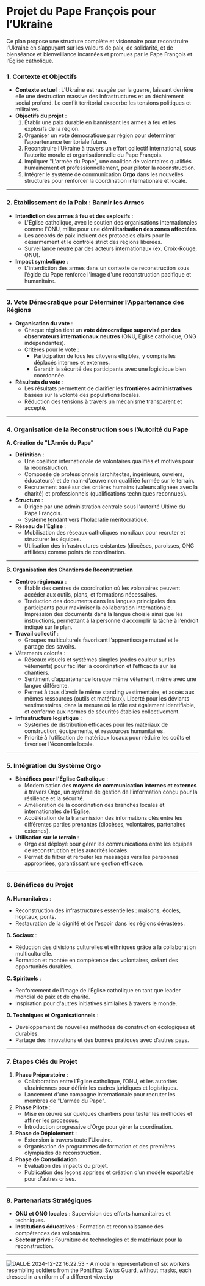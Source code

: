 # Projet du Pape François pour l’Ukraine

Ce plan propose une structure complète et visionnaire pour reconstruire l’Ukraine en s’appuyant sur les valeurs de paix, de solidarité, et de bienséance et bienveillance incarnées et promues par le Pape François et l’Église catholique.

### **1. Contexte et Objectifs**

- **Contexte actuel** : L’Ukraine est ravagée par la guerre, laissant derrière elle une destruction massive des infrastructures et un déchirement social profond. Le conflit territorial exacerbe les tensions politiques et militaires.
- **Objectifs du projet** :
    1. Établir une paix durable en bannissant les armes à feu et les explosifs de la région.
    2. Organiser un vote démocratique par région pour déterminer l’appartenance territoriale future.
    3. Reconstruire l’Ukraine à travers un effort collectif international, sous l’autorité morale et organisationnelle du Pape François.
    4. Impliquer "L'armée du Pape", une coalition de volontaires qualifiés humainement et professionnellement, pour piloter la reconstruction.
    5. Intégrer le système de communication **Orgo** dans les nouvelles structures pour renforcer la coordination internationale et locale.

---

### **2. Établissement de la Paix : Bannir les Armes**

- **Interdiction des armes à feu et des explosifs** :
    - L'Église catholique, avec le soutien des organisations internationales comme l'ONU, milite pour une **démilitarisation des zones affectées**.
    - Les accords de paix incluent des protocoles clairs pour le désarmement et le contrôle strict des régions libérées.
    - Surveillance neutre par des acteurs internationaux (ex. Croix-Rouge, ONU).
- **Impact symbolique** :
    - L'interdiction des armes dans un contexte de reconstruction sous l’égide du Pape renforce l'image d'une reconstruction pacifique et humanitaire.

---

### **3. Vote Démocratique pour Déterminer l’Appartenance des Régions**

- **Organisation du vote** :
    - Chaque région tient un **vote démocratique supervisé par des observateurs internationaux neutres** (ONU, Église catholique, ONG indépendantes).
    - Critères pour le vote :
        - Participation de tous les citoyens éligibles, y compris les déplacés internes et externes.
        - Garantir la sécurité des participants avec une logistique bien coordonnée.
- **Résultats du vote** :
    - Les résultats permettent de clarifier les **frontières administratives** basées sur la volonté des populations locales.
    - Réduction des tensions à travers un mécanisme transparent et accepté.

---

### **4. Organisation de la Reconstruction sous l’Autorité du Pape**

**A. Création de "L’Armée du Pape"**

- **Définition** :
    - Une coalition internationale de volontaires qualifiés et motivés pour la reconstruction.
    - Composée de professionnels (architectes, ingénieurs, ouvriers, éducateurs) et de main-d’œuvre non qualifiée formée sur le terrain.
    - Recrutement basé sur des critères humains (valeurs alignées avec la charité) et professionnels (qualifications techniques reconnues).
- **Structure** :
    - Dirigée par une administration centrale sous l'autorité Ultime du Pape François.
    - Système tendant vers l'holacratie méritocratique.
- **Réseau de l'Église** :
    - Mobilisation des réseaux catholiques mondiaux pour recruter et structurer les équipes.
    - Utilisation des infrastructures existantes (diocèses, paroisses, ONG affiliées) comme points de coordination.

---

**B. Organisation des Chantiers de Reconstruction**

- **Centres régionaux** :
    - Établir des centres de coordination où les volontaires peuvent accéder aux outils, plans, et formations nécessaires.
    - Traduction des documents dans les langues principales des participants pour maximiser la collaboration internationale. Impression des documents dans la langue choisie ainsi que les instructions, permettant à la personne d’accomplir la tâche à l’endroit indiqué sur le plan.
- **Travail collectif** :
    - Groupes multiculturels favorisant l’apprentissage mutuel et le partage des savoirs.
- Vêtements colorés :
    - Réseaux visuels et systèmes simples (codes couleur sur les vêtements) pour faciliter la coordination et l’efficacité sur les chantiers.
    - Sentiment d’appartenance lorsque même vêtement, même avec une langue différente.
    - Permet à tous d’avoir le même standing vestimentaire, et accès aux mêmes ressources (outils et matériaux). Liberté pour les déviants vestimentaires, dans la mesure où le rôle est également identifiable, et conforme aux normes de sécurités établies collectivement.
- **Infrastructure logistique** :
    - Systèmes de distribution efficaces pour les matériaux de construction, équipements, et ressources humanitaires.
    - Priorité à l’utilisation de matériaux locaux pour réduire les coûts et favoriser l'économie locale.

---

### **5. Intégration du Système Orgo**

- **Bénéfices pour l'Église Catholique** :
    - Modernisation des **moyens de communication internes et externes** à travers Orgo, un système de gestion de l’information conçu pour la résilience et la sécurité.
    - Amélioration de la coordination des branches locales et internationales de l'Église.
    - Accélération de la transmission des informations clés entre les différentes parties prenantes (diocèses, volontaires, partenaires externes).
- **Utilisation sur le terrain** :
    - Orgo est déployé pour gérer les communications entre les équipes de reconstruction et les autorités locales.
    - Permet de filtrer et rerouter les messages vers les personnes appropriées, garantissant une gestion efficace.

---

### **6. Bénéfices du Projet**

**A. Humanitaires** :

- Reconstruction des infrastructures essentielles : maisons, écoles, hôpitaux, ponts.
- Restauration de la dignité et de l’espoir dans les régions dévastées.

**B. Sociaux** :

- Réduction des divisions culturelles et ethniques grâce à la collaboration multiculturelle.
- Formation et montée en compétence des volontaires, créant des opportunités durables.

**C. Spirituels** :

- Renforcement de l’image de l’Église catholique en tant que leader mondial de paix et de charité.
- Inspiration pour d'autres initiatives similaires à travers le monde.

**D. Techniques et Organisationnels** :

- Développement de nouvelles méthodes de construction écologiques et durables.
- Partage des innovations et des bonnes pratiques avec d’autres pays.

---

### **7. Étapes Clés du Projet**

1. **Phase Préparatoire** :
    - Collaboration entre l’Église catholique, l’ONU, et les autorités ukrainiennes pour définir les cadres juridiques et logistiques.
    - Lancement d’une campagne internationale pour recruter les membres de "L’armée du Pape".
2. **Phase Pilote** :
    - Mise en œuvre sur quelques chantiers pour tester les méthodes et affiner les processus.
    - Introduction progressive d’Orgo pour gérer la coordination.
3. **Phase de Déploiement** :
    - Extension à travers toute l’Ukraine.
    - Organisation de programmes de formation et des premières olympiades de reconstruction.
4. **Phase de Consolidation** :
    - Évaluation des impacts du projet.
    - Publication des leçons apprises et création d’un modèle exportable pour d’autres crises.

---

### **8. Partenariats Stratégiques**

- **ONU et ONG locales** : Supervision des efforts humanitaires et techniques.
- **Institutions éducatives** : Formation et reconnaissance des compétences des volontaires.
- **Secteur privé** : Fourniture de technologies et de matériaux pour la reconstruction.

---

![DALL·E 2024-12-22 16.22.53 - A modern representation of six workers resembling soldiers from the Pontifical Swiss Guard, without masks, each dressed in a uniform of a different vi.webp](Projet%20du%20Pape%20Franc%CC%A7ois%20pour%20l%E2%80%99Ukraine%2016409637d3f78099b05deb5e6f4769b3/DALLE_2024-12-22_16.22.53_-_A_modern_representation_of_six_workers_resembling_soldiers_from_the_Pontifical_Swiss_Guard_without_masks_each_dressed_in_a_uniform_of_a_different_vi.webp)